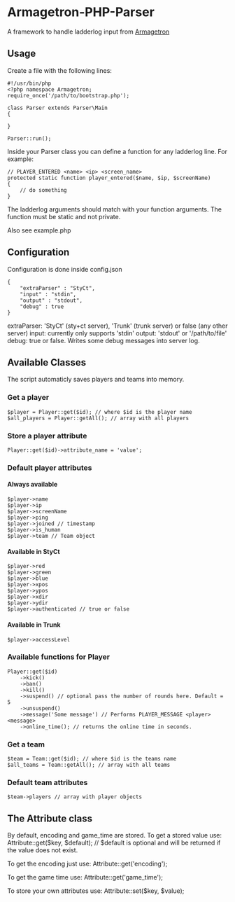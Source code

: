 # Armagetron-PHP-Parser #

A framework to handle ladderlog input from [Armagetron](http://armagetronad.net/)

## Usage ##

Create a file with the following lines:

    #!/usr/bin/php
    <?php namespace Armagetron;
    require_once('/path/to/bootstrap.php');
    
    class Parser extends Parser\Main
    {
        
    }
    
    Parser::run();

Inside your Parser class you can define a function for any ladderlog line.
For example:

    // PLAYER_ENTERED <name> <ip> <screen_name>
    protected static function player_entered($name, $ip, $screenName)
    {
        // do something
    }

The ladderlog arguments should match with your function arguments.
The function must be static and not private.

Also see example.php

## Configuration ##

Configuration is done inside config.json

    {
        "extraParser" : "StyCt",
        "input" : "stdin",
        "output" : "stdout",
        "debug" : true
    }

extraParser: 'StyCt' (sty+ct server), 'Trunk' (trunk server) or false (any other server)
input: currently only supports 'stdin'
output: 'stdout' or '/path/to/file'
debug: true or false. Writes some debug messages into server log.

## Available Classes ##

The script automaticly saves players and teams into memory.

### Get a player ###
    $player = Player::get($id); // where $id is the player name
    $all_players = Player::getAll(); // array with all players
    
### Store a player attribute ###
    Player::get($id)->attribute_name = 'value';

### Default player attributes ###
#### Always available ####
    $player->name
    $player->ip
    $player->screenName
    $player->ping
    $player->joined // timestamp
    $player->is_human
    $player->team // Team object

#### Available in StyCt ####
    $player->red
    $player->green
    $player->blue
    $player->xpos
    $player->ypos
    $player->xdir
    $player->ydir
    $player->authenticated // true or false

#### Available in Trunk ####
    $player->accessLevel

### Available functions for Player ###
    Player::get($id)
        ->kick()
        ->ban()
        ->kill()
        ->suspend() // optional pass the number of rounds here. Default = 5
        ->unsuspend()
        ->message('Some message') // Performs PLAYER_MESSAGE <player> <message>
        ->online_time(); // returns the online time in seconds.
        
### Get a team ###
    $team = Team::get($id); // where $id is the teams name
    $all_teams = Team::getAll(); // array with all teams

### Default team attributes ###
    $team->players // array with player objects

## The Attribute class ##
By default, encoding and game_time are stored. To get a stored value use:
    Attribute::get($key, $default); // $default is optional and will be returned if the value does not exist.

To get the encoding just use:
    Attribute::get('encoding');

To get the game time use:
    Attribute::get('game_time');

To store your own attributes use:
    Attribute::set($key, $value);
